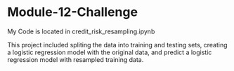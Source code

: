 # Module-12-Challenge

My Code is located in credit_risk_resampling.ipynb

This project included spliting the data into training and testing sets, creating a logistic regression model with the original data, and predict a logistic regression model with resampled training data.
